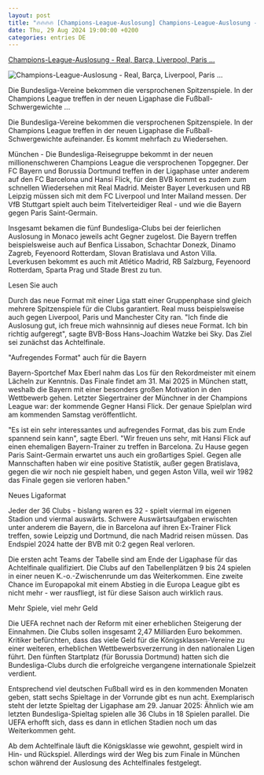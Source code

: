 ```yaml
---
layout: post
title: "🔥🔥🔥🔥 [Champions-League-Auslosung] Champions-League-Auslosung - Real, Barça, Liverpool, Paris ..."
date: Thu, 29 Aug 2024 19:00:00 +0200
categories: entries DE
---
```

[Champions-League-Auslosung - Real, Barça, Liverpool, Paris ...](https://www.schwarzwaelder-bote.de/inhalt.champions-league-auslosung-real-bar-a-liverpool-paris-topgegner-fuer-die-bundesliga.773dde5a-2437-472d-b0bc-29067190360a.html)

![Champions-League-Auslosung - Real, Barça, Liverpool, Paris ...](https://www.schwarzwaelder-bote.de/media.media.a575d24a-0472-4f13-9dc7-170aea3b94b1.16x9_1024.jpg)

Die Bundesliga-Vereine bekommen die versprochenen Spitzenspiele. In der Champions League treffen in der neuen Ligaphase die Fußball-Schwergewichte ...

Die Bundesliga-Vereine bekommen die versprochenen Spitzenspiele. In der Champions League treffen in der neuen Ligaphase die Fußball-Schwergewichte aufeinander. Es kommt mehrfach zu Wiedersehen.

München - Die Bundesliga-Reisegruppe bekommt in der neuen millionenschweren Champions League die versprochenen Topgegner. Der FC Bayern und Borussia Dortmund treffen in der Ligaphase unter anderem auf den FC Barcelona und Hansi Flick, für den BVB kommt es zudem zum schnellen Wiedersehen mit Real Madrid. Meister Bayer Leverkusen und RB Leipzig müssen sich mit dem FC Liverpool und Inter Mailand messen. Der VfB Stuttgart spielt auch beim Titelverteidiger Real - und wie die Bayern gegen Paris Saint-Germain.

Insgesamt bekamen die fünf Bundesliga-Clubs bei der feierlichen Auslosung in Monaco jeweils acht Gegner zugelost. Die Bayern treffen beispielsweise auch auf Benfica Lissabon, Schachtar Donezk, Dinamo Zagreb, Feyenoord Rotterdam, Slovan Bratislava und Aston Villa. Leverkusen bekommt es auch mit Atlético Madrid, RB Salzburg, Feyenoord Rotterdam, Sparta Prag und Stade Brest zu tun.

Lesen Sie auch

Durch das neue Format mit einer Liga statt einer Gruppenphase sind gleich mehrere Spitzenspiele für die Clubs garantiert. Real muss beispielsweise auch gegen Liverpool, Paris und Manchester City ran. "Ich finde die Auslosung gut, ich freue mich wahnsinnig auf dieses neue Format. Ich bin richtig aufgeregt", sagte BVB-Boss Hans-Joachim Watzke bei Sky. Das Ziel sei zunächst das Achtelfinale.

"Aufregendes Format" auch für die Bayern

Bayern-Sportchef Max Eberl nahm das Los für den Rekordmeister mit einem Lächeln zur Kenntnis. Das Finale findet am 31. Mai 2025 in München statt, weshalb die Bayern mit einer besonders großen Motivation in den Wettbewerb gehen. Letzter Siegertrainer der Münchner in der Champions League war: der kommende Gegner Hansi Flick. Der genaue Spielplan wird am kommenden Samstag veröffentlicht.

"Es ist ein sehr interessantes und aufregendes Format, das bis zum Ende spannend sein kann", sagte Eberl. "Wir freuen uns sehr, mit Hansi Flick auf einen ehemaligen Bayern-Trainer zu treffen in Barcelona. Zu Hause gegen Paris Saint-Germain erwartet uns auch ein großartiges Spiel. Gegen alle Mannschaften haben wir eine positive Statistik, außer gegen Bratislava, gegen die wir noch nie gespielt haben, und gegen Aston Villa, weil wir 1982 das Finale gegen sie verloren haben."

Neues Ligaformat

Jeder der 36 Clubs - bislang waren es 32 - spielt viermal im eigenen Stadion und viermal auswärts. Schwere Auswärtsaufgaben erwischten unter anderem die Bayern, die in Barcelona auf ihren Ex-Trainer Flick treffen, sowie Leipzig und Dortmund, die nach Madrid reisen müssen. Das Endspiel 2024 hatte der BVB mit 0:2 gegen Real verloren.

Die ersten acht Teams der Tabelle sind am Ende der Ligaphase für das Achtelfinale qualifiziert. Die Clubs auf den Tabellenplätzen 9 bis 24 spielen in einer neuen K.-o.-Zwischenrunde um das Weiterkommen. Eine zweite Chance im Europapokal mit einem Abstieg in die Europa League gibt es nicht mehr - wer rausfliegt, ist für diese Saison auch wirklich raus.

Mehr Spiele, viel mehr Geld

Die UEFA rechnet nach der Reform mit einer erheblichen Steigerung der Einnahmen. Die Clubs sollen insgesamt 2,47 Milliarden Euro bekommen. Kritiker befürchten, dass das viele Geld für die Königsklassen-Vereine zu einer weiteren, erheblichen Wettbewerbsverzerrung in den nationalen Ligen führt. Den fünften Startplatz (für Borussia Dortmund) hatten sich die Bundesliga-Clubs durch die erfolgreiche vergangene internationale Spielzeit verdient.

Entsprechend viel deutschen Fußball wird es in den kommenden Monaten geben, statt sechs Spieltage in der Vorrunde gibt es nun acht. Exemplarisch steht der letzte Spieltag der Ligaphase am 29. Januar 2025: Ähnlich wie am letzten Bundesliga-Spieltag spielen alle 36 Clubs in 18 Spielen parallel. Die UEFA erhofft sich, dass es dann in etlichen Stadien noch um das Weiterkommen geht.

Ab dem Achtelfinale läuft die Königsklasse wie gewohnt, gespielt wird in Hin- und Rückspiel. Allerdings wird der Weg bis zum Finale in München schon während der Auslosung des Achtelfinales festgelegt.

